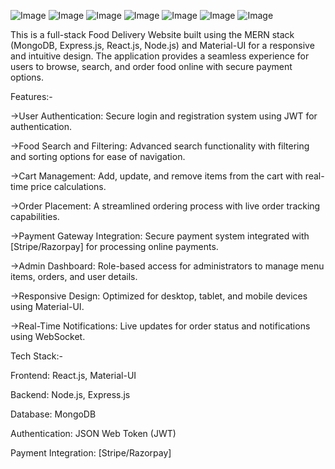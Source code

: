 ![Image](https://github.com/user-attachments/assets/a304bd44-b95a-46f3-8809-b4939043dcd0)
![Image](https://github.com/user-attachments/assets/7c9a6c33-5a92-4f20-b899-0894a7313453)
![Image](https://github.com/user-attachments/assets/ae41ed89-c622-494b-b1a8-8ebb99ef6620)
![Image](https://github.com/user-attachments/assets/487f61ea-1b61-4d96-a48c-6ab780fbb28c)
![Image](https://github.com/user-attachments/assets/a37adc1a-3e98-411c-a51d-38626b67062a)
![Image](https://github.com/user-attachments/assets/cddf0acd-8027-4cc0-a5ee-f3cf8ced8b98)
![Image](https://github.com/user-attachments/assets/a306f61b-56e3-45cb-ae07-787bc3323805)

This is a full-stack Food Delivery Website built using the MERN stack (MongoDB, Express.js, React.js, Node.js) and Material-UI for a responsive and intuitive design. The application provides a seamless experience for users to browse, search, and order food online with secure payment options.

Features:-

->User Authentication:
Secure login and registration system using JWT for authentication.

->Food Search and Filtering:
Advanced search functionality with filtering and sorting options for ease of navigation.

->Cart Management:
Add, update, and remove items from the cart with real-time price calculations.

->Order Placement:
A streamlined ordering process with live order tracking capabilities.

->Payment Gateway Integration:
Secure payment system integrated with [Stripe/Razorpay] for processing online payments.

->Admin Dashboard:
Role-based access for administrators to manage menu items, orders, and user details.

->Responsive Design:
Optimized for desktop, tablet, and mobile devices using Material-UI.

->Real-Time Notifications:
Live updates for order status and notifications using WebSocket.

Tech Stack:-

Frontend: React.js, Material-UI 

Backend: Node.js, Express.js 

Database: MongoDB 

Authentication: JSON Web Token (JWT) 

Payment Integration: [Stripe/Razorpay]

